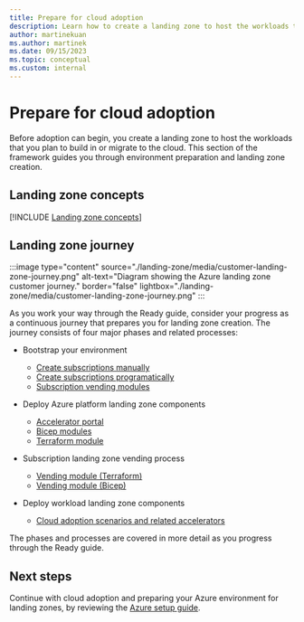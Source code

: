 ```yaml
---
title: Prepare for cloud adoption
description: Learn how to create a landing zone to host the workloads that you plan to build in the cloud or migrate to the cloud.
author: martinekuan
ms.author: martinek
ms.date: 09/15/2023
ms.topic: conceptual
ms.custom: internal
---
```


# Prepare for cloud adoption

Before adoption can begin, you create a landing zone to host the workloads that you plan to build in or migrate to the cloud. This section of the framework guides you through environment preparation and landing zone creation.

## Landing zone concepts

[!INCLUDE [Landing zone concepts](~/../architecture-center-pr/docs/landing-zones/includes/concepts.md)]

## Landing zone journey

:::image type="content" source="./landing-zone/media/customer-landing-zone-journey.png" alt-text="Diagram showing the Azure landing zone customer journey." border="false" lightbox="./landing-zone/media/customer-landing-zone-journey.png" :::

As you work your way through the Ready guide, consider your progress as a continuous journey that prepares you for landing zone creation. The journey consists of four major phases and related processes:

- Bootstrap your environment
  - [Create subscriptions manually](/azure/cost-management-billing/manage/create-subscription#create-a-subscription)
  - [Create subscriptions programatically](/azure/cost-management-billing/manage/programmatically-create-subscription)
  - [Subscription vending modules](/azure/cloud-adoption-framework/ready/landing-zone/design-area/subscription-vending)

- Deploy Azure platform landing zone components
  - [Accelerator portal](/azure/cloud-adoption-framework/ready/landing-zone/implementation-options#azure-landing-zone-accelerator-approach)
  - [Bicep modules](https://github.com/Azure/ALZ-Bicep)
  - [Terraform module](https://github.com/Azure/terraform-azurerm-caf-enterprise-scale/wiki/%5BExamples%5D-Deploy-Connectivity-Resources-With-Custom-Settings)
- Subscription landing zone vending process
  - [Vending module (Terraform)](https://github.com/Azure/terraform-azurerm-lz-vending)
  - [Vending module (Bicep)](https://github.com/Azure/bicep-lz-vending)
- Deploy workload landing zone components
  - [Cloud adoption scenarios and related accelerators](/azure/cloud-adoption-framework/scenarios/overview#scenarios-to-support-your-cloud-adoption-strategy)

The phases and processes are covered in more detail as you progress through the Ready guide.

## Next steps

Continue with cloud adoption and preparing your Azure environment for landing zones, by reviewing the [Azure setup guide](./azure-setup-guide/index.md).
